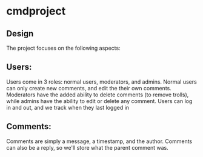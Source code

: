# cmdproject

## Design
The project focuses on the following aspects:

## Users:
Users come in 3 roles: normal users, moderators, and admins. Normal users can only create new comments, and edit the their own comments. Moderators have the added ability to delete comments (to remove trolls), while admins have the ability to edit or delete any comment.
Users can log in and out, and we track when they last logged in


## Comments:
Comments are simply a message, a timestamp, and the author.
Comments can also be a reply, so we'll store what the parent comment was.
